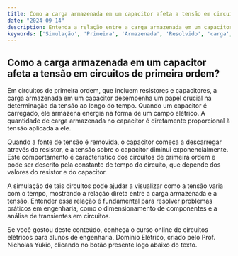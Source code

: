 ```yaml
---
title: Como a carga armazenada em um capacitor afeta a tensão em circuitos de primeira ordem?
date: "2024-09-14"
description: Entenda a relação entre a carga armazenada em um capacitor e a tensão em circuitos de primeira ordem.
keywords: ['Simulação', 'Primeira', 'Armazenada', 'Resolvido', 'carga', 'Tensão', 'Capacitor']
---
```


## Como a carga armazenada em um capacitor afeta a tensão em circuitos de primeira ordem?

Em circuitos de primeira ordem, que incluem resistores e capacitores, a carga armazenada em um capacitor desempenha um papel crucial na determinação da tensão ao longo do tempo. Quando um capacitor é carregado, ele armazena energia na forma de um campo elétrico. A quantidade de carga armazenada no capacitor é diretamente proporcional à tensão aplicada a ele.

Quando a fonte de tensão é removida, o capacitor começa a descarregar através do resistor, e a tensão sobre o capacitor diminui exponencialmente. Este comportamento é característico dos circuitos de primeira ordem e pode ser descrito pela constante de tempo do circuito, que depende dos valores do resistor e do capacitor.

A simulação de tais circuitos pode ajudar a visualizar como a tensão varia com o tempo, mostrando a relação direta entre a carga armazenada e a tensão. Entender essa relação é fundamental para resolver problemas práticos em engenharia, como o dimensionamento de componentes e a análise de transientes em circuitos.

Se você gostou deste conteúdo, conheça o curso online de circuitos elétricos para alunos de engenharia, Domínio Elétrico, criado pelo Prof. Nicholas Yukio, clicando no botão presente logo abaixo do texto.